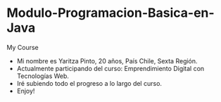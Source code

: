 # Modulo-Programacion-Basica-en-Java
My Course 
- Mi nombre es Yaritza Pinto, 20 años, País Chile, Sexta Región.
- Actualmente participando del curso: Emprendimiento Digital con Tecnologías Web.
- Iré subiendo todo el progreso a lo largo del curso.
- Enjoy!

